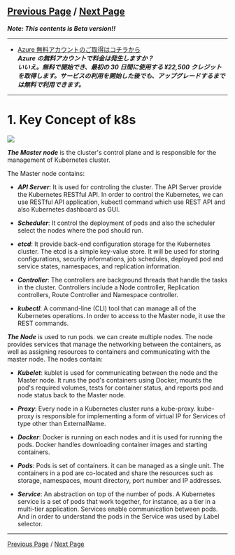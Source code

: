 [Previous Page](README.md) / [Next Page](Kubernetes-Workshop2.md)
---

***Note: This contents is Beta version!!***

---
* [Azure 無料アカウントのご取得はコチラから](https://aka.ms/jjug_mar2)  
***Azure の無料アカウントで料金は発生しますか？  
いいえ。無料で開始でき、最初の 30 日間に使用する ¥22,500 クレジットを取得します。サービスの利用を開始した後でも、アップグレードするまでは無料で利用できます。***  

---

# 1. Key Concept of k8s


![](https://c1.staticflickr.com/5/4767/38748623620_bcba40c4cf_c.jpg)

***The Master node*** is the cluster's control plane and is responsible for the management of Kubernetes cluster. 

The Master node contains:

* ***API Server***: It is used for controling the cluster. The API Server provide the Kubernetes RESTful API. In order to control the Kubernetes, we can use RESTful API application, kubectl command which use REST API and also Kubernetes dashboard as GUI.

* ***Scheduler***: It control the deployment of pods and also the scheduler select the nodes where the pod should run.

* ***etcd***: It provide back-end configuration storage for the Kubernetes cluster. The etcd is a simple key-value store. It will be used for storing configurations, security informations, job schedules, deployed pod and service states, namespaces, and replication information.

* ***Controller***: The controllers are background threads that handle the tasks in the cluster. Controllers include a Node controller, Replication controllers, Route Controller and Namespace controller.

* ***kubectl***: A command-line (CLI) tool that can manage all of the Kubernetes operations. In order to access to the Master node, it use the REST commands.


***The Node*** is used to run pods. we can create  multiple nodes. The node provides services that manage the networking between the containers, as well as assigning resources to containers and communicating with the master node. The nodes contain:

* ***Kubelet***: kublet is used for communicating between the node and the Master node. It runs the pod's containers using Docker, mounts the pod's required volumes, tests for container status, and reports pod and node status back to the Master node.

* ***Proxy***: Every node in a Kubernetes cluster runs a kube-proxy. kube-proxy is responsible for implementing a form of virtual IP for Services of type other than ExternalName. 

* ***Docker***: Docker is running on each nodes and it is used for running the pods. Docker handles downloading container images and starting containers.

* ***Pods***: Pods is set of containers. it can be managed as a single unit. The containers in a pod are co-located and share the resources such as storage, namespaces, mount directory, port number and IP addresses.

* ***Service***: An abstraction on top of the number of pods. A Kubernetes service is a set of pods that work together, for instance, as a tier in a multi-tier application. Services enable communication between pods.
And in order to understand the pods in the Service was used by Label selector.


---
[Previous Page](README.md) / [Next Page](Kubernetes-Workshop2.md)
